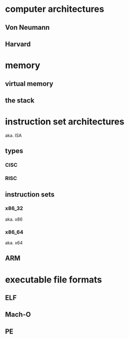 # computer architectures

## Von Neumann

## Harvard

# memory

## virtual memory

## the stack

# instruction set architectures

aka. ISA

## types

### CISC

### RISC

## instruction sets

### x86_32

aka. x86

### x86_64

aka. x64

## ARM

# executable file formats

## ELF

## Mach-O

## PE
